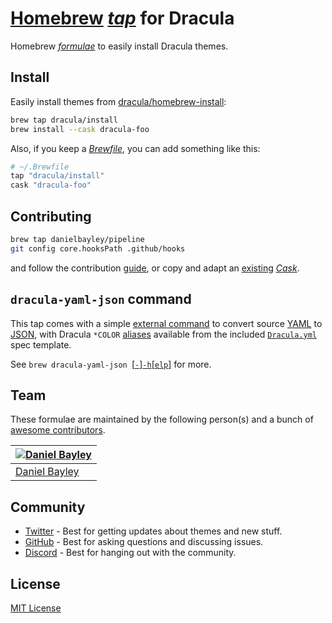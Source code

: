 # [Homebrew](https://brew.sh) _[tap](https://docs.brew.sh/Taps)_ for Dracula

Homebrew _[formulae](https://docs.brew.sh/Cask-Cookbook)_ to easily install Dracula themes.

## Install

Easily install themes from [dracula/homebrew-install](./Casks):

``` sh
brew tap dracula/install
brew install --cask dracula-foo
```

Also, if you keep a [_Brewfile_](https://github.com/Homebrew/homebrew-bundle#usage), you can add something like this:

``` rb
# ~/.Brewfile
tap "dracula/install"
cask "dracula-foo"
```

## Contributing

``` sh
brew tap danielbayley/pipeline
git config core.hooksPath .github/hooks
```

and follow the contribution [guide](https://docs.brew.sh/Adding-Software-to-Homebrew#writing-the-cask), or copy and adapt an [existing](./Casks) _[Cask](https://docs.brew.sh/Cask-Cookbook)_.

## `dracula-yaml-json` command

This tap comes with a simple [external command](https://docs.brew.sh/External-Commands) to convert source
[YAML](https://yaml.org) to [JSON](https://json.org), with Dracula `*COLOR` [aliases](https://educative.io/blog/advanced-yaml-syntax-cheatsheet#anchors) available from the
included [`Dracula.yml`](https://github.com/dracula/template/blob/6f20086e12c202435d68f73f81e1df8af58bab67/Dracula.yml) spec template.

See `brew dracula-yaml-json `[[`-`]`-h`[`elp`]](https://github.com/dracula/homebrew-install/blob/main/cmd/dracula-yaml-json.rb#L19-L32) for more.

## Team

These formulae are maintained by the following person(s) and a bunch of [awesome contributors](https://github.com/dracula/snippetslab/graphs/contributors).

| [![Daniel Bayley](https://github.com/danielbayley.png?size=100)](https://github.com/danielbayley) |
|:--------------------------------------------------------------------------------------------------|
| [Daniel Bayley](https://github.com/danielbayley)                                                  |

## Community

- [Twitter](https://twitter.com/draculatheme) - Best for getting updates about themes and new stuff.
- [GitHub](https://github.com/dracula/dracula-theme/discussions) - Best for asking questions and discussing issues.
- [Discord](https://draculatheme.com/discord-invite) - Best for hanging out with the community.

## License

[MIT License](./LICENSE)
